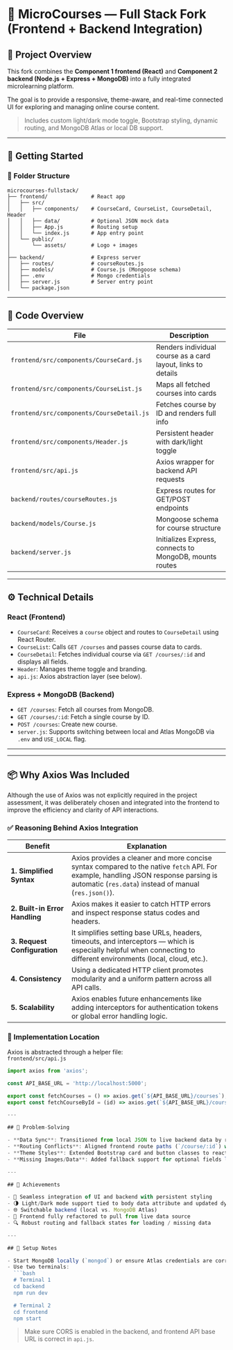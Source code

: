 
# 🔗 MicroCourses — Full Stack Fork (Frontend + Backend Integration)

## 🧭 Project Overview

This fork combines the **Component 1 frontend (React)** and **Component 2 backend (Node.js + Express + MongoDB)** into a fully integrated microlearning platform.

The goal is to provide a responsive, theme-aware, and real-time connected UI for exploring and managing online course content.

> Includes custom light/dark mode toggle, Bootstrap styling, dynamic routing, and MongoDB Atlas or local DB support.

---

## 🚀 Getting Started

### 📁 Folder Structure

```
microcourses-fullstack/
├── frontend/              # React app
│   ├── src/
│   │   ├── components/    # CourseCard, CourseList, CourseDetail, Header
│   │   ├── data/          # Optional JSON mock data
│   │   ├── App.js         # Routing setup
│   │   └── index.js       # App entry point
│   └── public/
│       └── assets/        # Logo + images
│
├── backend/               # Express server
│   ├── routes/            # courseRoutes.js
│   ├── models/            # Course.js (Mongoose schema)
│   ├── .env               # Mongo credentials
│   ├── server.js          # Server entry point
│   └── package.json
```

---

## 🧩 Code Overview

| File                      | Description |
|---------------------------|-------------|
| `frontend/src/components/CourseCard.js` | Renders individual course as a card layout, links to details |
| `frontend/src/components/CourseList.js` | Maps all fetched courses into cards |
| `frontend/src/components/CourseDetail.js` | Fetches course by ID and renders full info |
| `frontend/src/components/Header.js` | Persistent header with dark/light toggle |
| `frontend/src/api.js`    | Axios wrapper for backend API requests |
| `backend/routes/courseRoutes.js` | Express routes for GET/POST endpoints |
| `backend/models/Course.js` | Mongoose schema for course structure |
| `backend/server.js`      | Initializes Express, connects to MongoDB, mounts routes |

---

## ⚙️ Technical Details

### React (Frontend)
- `CourseCard`: Receives a `course` object and routes to `CourseDetail` using React Router.
- `CourseList`: Calls `GET /courses` and passes course data to cards.
- `CourseDetail`: Fetches individual course via `GET /courses/:id` and displays all fields.
- `Header`: Manages theme toggle and branding.
- `api.js`: Axios abstraction layer (see below).

### Express + MongoDB (Backend)
- `GET /courses`: Fetch all courses from MongoDB.
- `GET /courses/:id`: Fetch a single course by ID.
- `POST /courses`: Create new course.
- `server.js`: Supports switching between local and Atlas MongoDB via `.env` and `USE_LOCAL` flag.

---
---

## 📦 Why Axios Was Included

Although the use of Axios was not explicitly required in the project assessment, it was deliberately chosen and integrated into the frontend to improve the efficiency and clarity of API interactions.

### ✅ Reasoning Behind Axios Integration

| Benefit | Explanation |
|--------|-------------|
| **1. Simplified Syntax** | Axios provides a cleaner and more concise syntax compared to the native `fetch` API. For example, handling JSON response parsing is automatic (`res.data`) instead of manual (`res.json()`). |
| **2. Built-in Error Handling** | Axios makes it easier to catch HTTP errors and inspect response status codes and headers. |
| **3. Request Configuration** | It simplifies setting base URLs, headers, timeouts, and interceptors — which is especially helpful when connecting to different environments (local, cloud, etc.). |
| **4. Consistency** | Using a dedicated HTTP client promotes modularity and a uniform pattern across all API calls. |
| **5. Scalability** | Axios enables future enhancements like adding interceptors for authentication tokens or global error handling logic. |

### 📁 Implementation Location

Axios is abstracted through a helper file:  
`frontend/src/api.js`

```js
import axios from 'axios';

const API_BASE_URL = 'http://localhost:5000';

export const fetchCourses = () => axios.get(`${API_BASE_URL}/courses`);
export const fetchCourseById = (id) => axios.get(`${API_BASE_URL}/courses/${id}`);

---

## 🧠 Problem-Solving

- **Data Sync**: Transitioned from local JSON to live backend data by replacing static import with API fetch using Axios.
- **Routing Conflicts**: Aligned frontend route paths (`/course/:id`) with backend expectations (`/courses/:id`) and updated all navigation accordingly.
- **Theme Styles**: Extended Bootstrap card and button classes to react to data-theme and variables.
- **Missing Images/Data**: Added fallback support for optional fields like `image`, `instructor`, or `duration`.

---

## 🌟 Achievements

- 🎯 Seamless integration of UI and backend with persistent styling
- 🌗 Light/Dark mode support tied to body data attribute and updated dynamically
- 🌐 Switchable backend (local vs. MongoDB Atlas)
- 🔁 Frontend fully refactored to pull from live data source
- 🔍 Robust routing and fallback states for loading / missing data

---

## 🔧 Setup Notes

- Start MongoDB locally (`mongod`) or ensure Atlas credentials are correct
- Use two terminals:
  ```bash
  # Terminal 1
  cd backend
  npm run dev

  # Terminal 2
  cd frontend
  npm start
  ```

> Make sure CORS is enabled in the backend, and frontend API base URL is correct in `api.js`.
